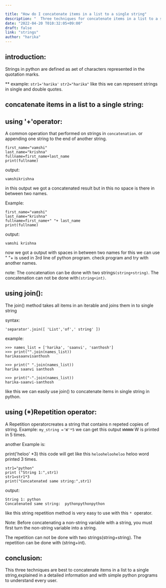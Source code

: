 ```yaml
---

title: "How do I concatenate items in a list to a single string"
description: "  Three techniques for concatenate items in a list to a single string"
date: "2022-04-20 T010:32:05+09:00"
draft: false
link: "strings"
author: "harika"
---
```


## introduction:
Strings in python are defined as aet of characters represented in the quotation marks.

** example:
`str1='harika'`
`str2="harika"`
like this we can represent strings in single and double quotes.

## concatenate items in a list to a single string:
## using '+'operator:
A common operation that performed on strings in `concatenation`.
 or
appending one string to the end of another string.

```
first_name="vamshi"
last_name="krishna"
fullname=first_name+last_name
print(fullname)
```
output:
```
vamshikrishna
```

in this output we got a concatenated result but in this no space is there in between two names.

Example:

```
first_name="vamshi"
last_name="krishna"
fullname=first_name+" "+ last_name
print(fullname)
```
output:
```
vamshi krishna
```
now we got a output with spaces in between two names for this we can use 
" "+ is used in 3rd line of python program.
check program and try with another names.

note:
The concatenation can be done with two strings`(string+string)`.
The concatenation can not be done with`(string+int)`.


## using join():

The join() method takes all items in an iterable and joins them in to single string

syntax:
```
'separator'.join([ 'List','of',' string' ])
```

example:
```
>>> names_list = ['harika', 'saanvi', 'santhosh']
>>> print("".join(names_list))
harikasaanvisanthosh

>>> print(" ".join(names_list))
harika saanvi santhosh

>>> print("-".join(names_list))
harika-saanvi-santhosh
```
like this we can easily use join() to  concatenate items in single string in python.

## using (*)Repetition operator:
A Repetition operatorcreates a string that contains n repeted copies of string.
Example:
`my_string ='W'*5`
we can get this output `WWWWW` W is printed in 5 times.

another Example is:

print('heloo' *3)
this code will get like this `heloohelooheloo` heloo word printed 3 times.

```
str1="python"
print ("String 1:",str1)
str1=str1*3
print("Concatenated same string:",str1)
```
output:
```
String 1: python
Concatenated same string:  pythonpythonpython
```
like this string repetition method is very easy to use with this 
`* `operator.

Note: Before concatenating a non-string variable with a string, you must first turn the non-string variable into a string. 

The repetition can not be done with two strings(string+string).
The repetition can be done with (string+int).

## conclusion:

This three techniques are best to concatenate items in a list to a single string,explained in a detailed information and with simple python programs to understand every user.





